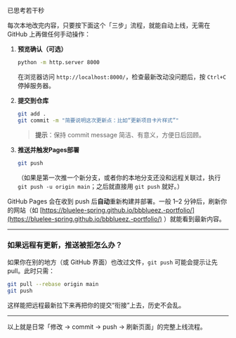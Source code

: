 已思考若干秒


每次本地改完内容，只要按下面这个「三步」流程，就能自动上线，无需在 GitHub 上再做任何手动操作：

1. **预览确认（可选）**

   ```bash
   python -m http.server 8000
   ```

   在浏览器访问 `http://localhost:8000/`，检查最新改动没问题后，按 `Ctrl+C` 停掉服务器。

2. **提交到仓库**

   ```bash
   git add .
   git commit -m "简要说明这次更新点：比如“更新项目卡片样式”"
   ```

   > **提示**：保持 commit message 简洁、有意义，方便日后回顾。

3. **推送并触发Pages部署**

   ```bash
   git push
   ```

   （如果是第一次推一个新分支，或者你的本地分支还没和远程关联过，执行 `git push -u origin main`；之后就直接用 `git push` 就好。）

GitHub Pages 会在收到 push 后**自动**重新构建并部署。一般 1–2 分钟后，刷新你的网站（如 [https://bluelee-spring.github.io/bbblueez.-portfolio/](https://bluelee-spring.github.io/bbblueez.-portfolio/) ）就能看到最新内容。

---

### 如果远程有更新，推送被拒怎么办？

如果你在别的地方（或 GitHub 界面）也改过文件，`git push` 可能会提示让先 pull。此时只需：

```bash
git pull --rebase origin main
git push
```

这样能把远程最新拉下来再把你的提交“衔接”上去，历史不会乱。

---

以上就是日常「修改 → commit → push → 刷新页面」的完整上线流程。
